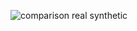 ![comparison real synthetic](https://github.com/DeepTensorMax/DataSynthesis/assets/83761766/9e682b06-b5ee-45a5-8725-775537a6d5de)
